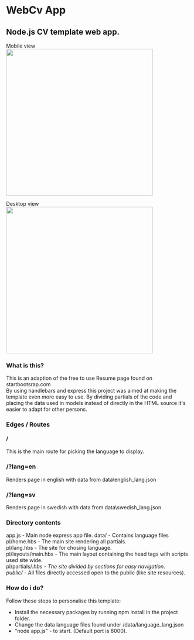 # WebCv App
## Node.js CV template web app. 
Mobile view  
<img src="https://i.imgur.com/1FCB3vf.png" height="400">

Desktop view  
<img src="https://i.imgur.com/7ZLWQH1.png" height="400">
### What is this?  
This is an adaption of the free to use Resume page found on startbootsrap.com  
By using handlebars and express this project was aimed at making the template even more easy to use. By dividing partials of the code and placing the data used in models instead of directly in the HTML source it's easier to adapt for other persons.

### Edges / Routes  
#### /  
This is the main route for picking the language to display. 

### /?lang=en  
Renders page in english with data from data\english_lang.json  
### /?lang=sv  
Renders page in swedish with data from data\swedish_lang.json
### Directory contents  
app.js - Main node express app file.
data/ - Contains language files  
pl/home.hbs - The main site rendering all partials.  
pl/lang.hbs - The site for chosing language.  
pl/layouts/main.hbs - The main layout containing the head tags with scripts used site wide.  
pl/partials/*.hbs - The site divided by sections for easy navigation.  
public/* - All files directly accessed open to the public (like site resources).  

### How do i do?  
Follow these steps to personalise this template:    
* Install the necessary packages by running npm install in the project folder.  
* Change the data language files found under /data/language_lang.json  
* "node app.js" - to start. (Default port is 8000).  
